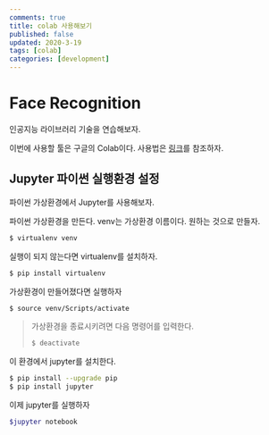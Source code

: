 ```yaml
---
comments: true
title: colab 사용해보기
published: false
updated: 2020-3-19
tags: [colab]
categories: [development]
---
```



# Face Recognition

인공지능 라이브러리 기술을 연습해보자. 

이번에 사용할 툴은 구글의 Colab이다. 사용법은 [링크](https://colab.research.google.com/notebooks/intro.ipynb)를 참조하자.



## Jupyter 파이썬 실행환경 설정

파이썬 가상환경에서 Jupyter를 사용해보자.

파이썬 가상환경을 만든다. venv는 가상환경 이름이다. 원하는 것으로 만들자.

```bash
$ virtualenv venv
```

실행이 되지 않는다면 virtualenv를 설치하자.

```bash
$ pip install virtualenv
```

가상환경이 만들어졌다면 실행하자

```bash
$ source venv/Scripts/activate
```

> 가상환경을 종료시키려면 다음 명령어를 입력한다.
>
> ```bash
> $ deactivate
> ```

이 환경에서 jupyter를 설치한다.

```bash
$ pip install --upgrade pip
$ pip install jupyter
```

이제 jupyter를 실행하자

```bash
$jupyter notebook
```



